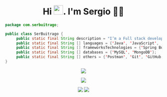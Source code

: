 <h1 align='center'>
  Hi <img src="https://user-images.githubusercontent.com/1303154/88677602-1635ba80-d120-11ea-84d8-d263ba5fc3c0.gif" width="30">. I'm Sergio 👨‍💻
</h1>

```java
package com.serbuitrago;

public class SerBuitrago {
     public static final String description = "I’m a Full stack developer. I am passionate about Web Dev & I enjoy learning new things.";
     public static final String [] languages = {'Java', 'JavaScript', 'PHP'};
     public static final String [] frameworksTechnologies = {'Spring Boot', 'JSF', 'Laravel', 'React', 'NodeJS', 'TypeScript'};
     public static final String [] databases = {'MySQL', 'MongoDB'};
     public static final String [] others = {'Postman', 'Git', 'GitHub'};   
}
```
<p align='center'>
   <a href="#"><img src="https://github-readme-stats.vercel.app/api?username=serbuitrago&show_icons=true&locale=en&count_private=true&theme=dark"></a>
 </p>
 <p align='center'>
   <a href="https://github.com/serbuitrago"><img src="https://github-readme-stats.vercel.app/api/top-langs/?exclude_repo=notebook&username=serbuitrago&show_icons=true&langs_count=8&theme=dark&layout=compact"></a>
 </p>

<p align='center'>
  <a href="#"><img src="https://badges.pufler.dev/visits/serbuitrago/notebook"></a>
  <a href="#"><img src="https://badges.pufler.dev/years/serbuitrago"></a>
</p>
